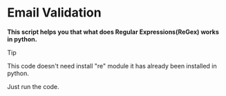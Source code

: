 # Email Validation

**This script helps you that what does Regular Expressions(ReGex) works in python.**

> [!TIP]
> This code doesn't need install "re" module it has already been installed in python.

Just run the code.
